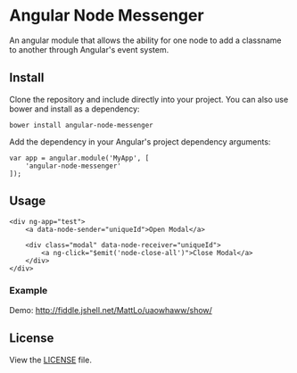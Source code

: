 # Angular Node Messenger

An angular module that allows the ability for one node to add a classname to another through Angular's event system.

## Install

Clone the repository and include directly into your project. You can also use bower and install as a dependency:

```
bower install angular-node-messenger
```

Add the dependency in your Angular's project dependency arguments:

```
var app = angular.module('MyApp', [
	'angular-node-messenger'
]);
```

## Usage

```
<div ng-app="test">
    <a data-node-sender="uniqueId">Open Modal</a>

    <div class="modal" data-node-receiver="uniqueId">
		<a ng-click="$emit('node-close-all')">Close Modal</a>
	</div>
</div>
```

### Example

Demo: http://fiddle.jshell.net/MattLo/uaowhaww/show/

## License
View the [LICENSE](https://github.com/mattlo/angular-node-messenger/blob/master/LICENSE) file.